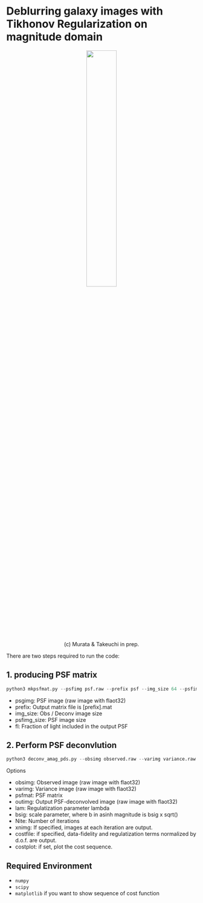 # Deblurring galaxy images with Tikhonov Regularization on magnitude domain

<p align="center">
<img src="https://github.com/kzmurata-astro/git-tutorial/blob/main/img/spi2_before_after.png" width=40% height=40%>
<br> (c) Murata & Takeuchi in prep. </br>
</p>

There are two steps required to run the code:

## 1. producing PSF matrix
```py
python3 mkpsfmat.py --psfimg psf.raw --prefix psf --img_size 64 --psfimg_size 40 --fl 0.9999
```
- psgimg: PSF image (raw image with flaot32) 
- prefix: Output matrix file is [prefix].mat
- img_size: Obs / Deconv image size
- psfimg_size: PSF image size
- fl: Fraction of light included in the output PSF


## 2. Perform PSF deconvlution

```py
python3 deconv_amag_pds.py --obsimg observed.raw --varimg variance.raw --psfmat psf.mat --outimg out_deconv.raw --lam 1.0 --bsig 1.0 --Nite 1000 [--xnimg xn.raw --costfile cost.txt --costplot]
```
Options

- obsimg: Observed image (raw image with flaot32)
- varimg: Variance image (raw image with flaot32)
- psfmat: PSF matrix
- outimg: Output PSF-deconvolved image (raw image with flaot32)
- lam: Regulatization parameter lambda
- bsig: scale parameter, where b in asinh magnitude is bsig x sqrt(<variance>)
- Nite: Number of iterations
- xnimg: If specified, images at each iteration are output.
- costfile: if specified, data-fidelity and regulatization terms normalized by d.o.f. are output.
- costplot: if set, plot the cost sequence. 


## Required Environment
- `numpy`
- `scipy`
- `matplotlib` if you want to show sequence of cost function



